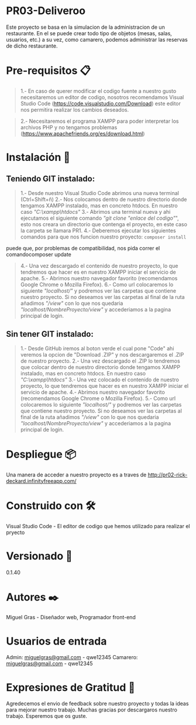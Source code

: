 # PR03-Deliveroo

Este proyecto se basa en la simulacion de la administracion de un restaurante. En el se puede crear todo tipo de objetos (mesas, salas, usuarios, etc.) a su vez, como camarero, podemos administrar las reservas de dicho restaurante.

# Pre-requisitos 📋

>1.- En caso de querer modificar el codigo fuente a nuestro gusto necesitaremos un editor de codigo, nosotros recomendamos Visual Studio Code (https://code.visualstudio.com/Download) este editor nos permitira realizar los cambios deseados.

>2.- Necesitaremos el programa XAMPP para poder interpretar los archivos PHP y no tengamos problemas (https://www.apachefriends.org/es/download.html)

# Instalación 🔧

## Teniendo GIT instalado:

>1.- Desde nuestro Visual Studio Code abrimos una nueva terminal (Ctrl+Shift+ñ)
>2.- Nos colocamos dentro de nuestro directorio donde tengamos XAMPP instalado, mas en concreto htdocs. En nuestro caso _"C:\xampp\htdocs"_
>3.- Abrimos una terminal nueva y ahi ejecutamos el siguiente comando _"git clone "enlace del codigo"_", esto nos creara un directorio que contenga el proyecto, en este caso la carpeta se llamara PR1.
>4.- Deberemos ejecutar los siguientes comandos para que nos funcion nuestro proyecto: ```composer install```

puede que, por problemas de compatibilidad, nos pida correr el comandocomposer update

>4.- Una vez descargado el contenido de nuestro proyecto, lo que tendremos que hacer es en nuestro XAMPP iniciar el servicio de apache.
>5.- Abrimos nuestro navegador favorito (recomendamos Google Chrome o Mozilla Firefox).
>6.- Como url colocaremos lo siguiente _"localhost/"_ y podremos ver las carpetas que contiene nuestro proyecto. Si no deseamos ver las carpetas al final de la ruta añadimos _"/view"_ con lo que nos quedaria _"localhost/NombreProyecto/view"_ y accederiamos a la pagina principal de login.

## Sin tener GIT instalado:

>1.- Desde GitHub iremos al boton verde el cual pone "Code" ahi veremos la opcion de "Download .ZIP" y nos descargaremos el .ZIP de nuestro proyecto.
>2.- Una vez descargado el .ZIP lo tendremos que colocar dentro de nuestro directorio donde tengamos XAMPP instalado, mas en concreto htdocs. En nuestro caso _"C:\xampp\htdocs"_
>3.- Una vez colocado el contenido de nuestro proyecto, lo que tendremos que hacer es en nuestro XAMPP iniciar el servicio de apache.
>4.- Abrimos nuestro navegador favorito (recomendamos Google Chrome o Mozilla Firefox).
>5.- Como url colocaremos lo siguiente _"localhost/"_ y podremos ver las carpetas que contiene nuestro proyecto. Si no deseamos ver las carpetas al final de la ruta añadimos _"/view"_ con lo que nos quedaria _"localhost/NombreProyecto/view"_ y accederiamos a la pagina principal de login.

# Despliegue 📦

Una manera de acceder a nuestro proyecto es a traves de http://pr02-rick-deckard.infinityfreeapp.com/

# Construido con 🛠️
Visual Studio Code - El editor de codigo que hemos utilizado para realizar el pryecto

# Versionado 📌
0.1.40

# Autores ✒️
Miguel Gras - Diseñador web, Programador front-end

# Usuarios de entrada
Admin:
  miguelgras@gmail.com - qwe12345
Camarero:
  miguelgras@gmail.com - qwe12345

# Expresiones de Gratitud 🎁
Agredecemos el envio de feedback sobre nuestro proyecto y todas la ideas para mejorar nuestro trabajo.
Muchas gracias por descargaros nuestro trabajo. Esperemos que os guste.
